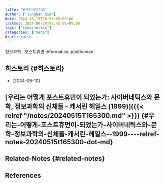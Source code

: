 ```yaml
---
title: "#사이버네틱스"
author: ["Junghan Kim"]
date: 2024-05-15T16:51:00+09:00
lastmod: 2024-09-24T05:45:01+09:00
tags: ["cybernetics"]
categories: ["meta"]
draft: false
---
```


정보과학 : 포스트휴먼 informatics: posthuman:


## 히스토리 {#히스토리}

-   [2024-09-10]


## [우리는 어떻게 포스트휴먼이 되었는가: 사이버네틱스와 문학, 정보과학의 신체들 - 캐서린 헤일스 (1999)]({{< relref "/notes/20240515T165300.md" >}}) {#우리는-어떻게-포스트휴먼이-되었는가-사이버네틱스와-문학-정보과학의-신체들-캐서린-헤일스--1999----relref-notes-20240515t165300-dot-md}


## Related-Notes {#related-notes}

## References

<style>.csl-entry{text-indent: -1.5em; margin-left: 1.5em;}</style><div class="csl-bib-body">
</div>
